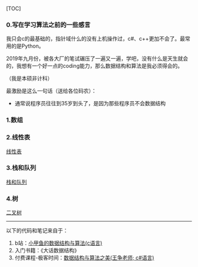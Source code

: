 [TOC]
### 0.写在学习算法之前的一些感言

我只会c的最基础的，指针域什么的没有上机操作过，c#、c++更加不会了。最常用的是Python。

2019年九月份，被各大厂的笔试碾压了一遍又一遍，学吧，没有什么是天生就会的，我想有一个好一点的coding能力，那么数据结构和算法是我必须得会的。

（我是本硕非计科）

最激励是这么一句话（送给各位码农）：
    
- 通常说程序员往往到35岁到头了，是因为那些程序员不会数据结构

### 1.数组

### 2.线性表

[线性表](https://github.com/Lebhoryi/Algorithms/tree/master/2.%E7%BA%BF%E6%80%A7%E8%A1%A8)

### 3.栈和队列

[栈和队列](https://github.com/Lebhoryi/Algorithms/tree/master/3.%E6%A0%88%E5%92%8C%E9%98%9F%E5%88%97)

### 4.树 

[二叉树](https://github.com/Lebhoryi/Algorithms/tree/master/4.%E6%A0%91)

---

以下的代码和笔记来自于：
1. b站：[小甲鱼的数据结构与算法(c语言)](https://www.bilibili.com/video/av21828275/)
2. 入门书籍：《大话数据结构》
3. 付费课程-极客时间：[数据结构与算法之美(王争老师; c#语言)](https://time.geekbang.org/column/intro/126)